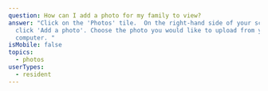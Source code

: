```yaml
---
question: How can I add a photo for my family to view?
answer: "Click on the 'Photos' tile.  On the right-hand side of your screen,
  click 'Add a photo'. Choose the photo you would like to upload from your
  computer. "
isMobile: false
topics:
  - photos
userTypes:
  - resident
---
```

